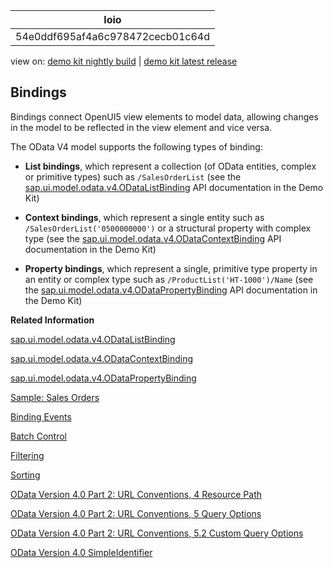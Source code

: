<!-- loio54e0ddf695af4a6c978472cecb01c64d -->

| loio |
| -----|
| 54e0ddf695af4a6c978472cecb01c64d |

<div id="loio">

view on: [demo kit nightly build](https://openui5nightly.hana.ondemand.com/#/topic/54e0ddf695af4a6c978472cecb01c64d) | [demo kit latest release](https://openui5.hana.ondemand.com/#/topic/54e0ddf695af4a6c978472cecb01c64d)</div>

## Bindings

Bindings connect OpenUI5 view elements to model data, allowing changes in the model to be reflected in the view element and vice versa.

The OData V4 model supports the following types of binding:

-   **List bindings**, which represent a collection \(of OData entities, complex or primitive types\) such as `/SalesOrderList` \(see the [sap.ui.model.odata.v4.ODataListBinding](https://openui5.hana.ondemand.com/#/api/sap.ui.model.odata.v4.ODataListBinding) API documentation in the Demo Kit\)

-   **Context bindings**, which represent a single entity such as `/SalesOrderList('0500000000')` or a structural property with complex type \(see the [sap.ui.model.odata.v4.ODataContextBinding](https://openui5.hana.ondemand.com/#/api/sap.ui.model.odata.v4.ODataContextBinding) API documentation in the Demo Kit\)

-   **Property bindings**, which represent a single, primitive type property in an entity or complex type such as `/ProductList('HT-1000')/Name` \(see the [sap.ui.model.odata.v4.ODataPropertyBinding](https://openui5.hana.ondemand.com/#/api/sap.ui.model.odata.v4.ODataPropertyBinding) API documentation in the Demo Kit\)


**Related Information**  


[sap.ui.model.odata.v4.ODataListBinding](https://openui5.hana.ondemand.com/#/api/sap.ui.model.odata.v4.ODataListBinding)

[sap.ui.model.odata.v4.ODataContextBinding](https://openui5.hana.ondemand.com/#/api/sap.ui.model.odata.v4.ODataContextBinding)

[sap.ui.model.odata.v4.ODataPropertyBinding](https://openui5.hana.ondemand.com/#/api/sap.ui.model.odata.v4.ODataPropertyBinding)

[Sample: Sales Orders](https://openui5.hana.ondemand.com/#/sample/sap.ui.core.sample.odata.v4.SalesOrders/code/Main.controller.js)

[Binding Events](Binding_Events_1a010d3.md)

[Batch Control](Batch_Control_74142a3.md)

[Filtering](Filtering_5338bd1.md)

[Sorting](Sorting_d2ce3f5.md)

[OData Version 4.0 Part 2: URL Conventions, 4 Resource Path](http://docs.oasis-open.org/odata/odata/v4.0/odata-v4.0-part2-url-conventions.html)

[OData Version 4.0 Part 2: URL Conventions, 5 Query Options](http://docs.oasis-open.org/odata/odata/v4.0/odata-v4.0-part2-url-conventions.html)

[OData Version 4.0 Part 2: URL Conventions, 5.2 Custom Query Options](http://docs.oasis-open.org/odata/odata/v4.0/errata03/os/complete/part2-url-conventions/odata-v4.0-errata03-os-part2-url-conventions-complete.html)

[OData Version 4.0 SimpleIdentifier](http://docs.oasis-open.org/odata/odata/v4.0/errata03/os/complete/part3-csdl/odata-v4.0-errata03-os-part3-csdl-complete.html#_SimpleIdentifier)

